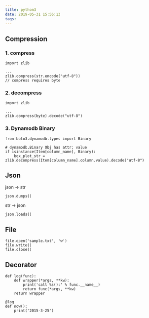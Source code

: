 ```yaml
---
title: python3
date: 2019-05-31 15:56:13
tags:
---
```


## Compression
### 1. compress

```
import zlib

...
zlib.compress(str.encode("utf-8"))
// compress requires byte
```

### 2. decompress

```
import zlib

...
zlib.compress(byte).decode("utf-8")
```

### 3. Dynamodb Binary

```
from boto3.dynamodb.types import Binary

# dynamodb.Binary Obj has attr: value
if isinstance(Item[column_name], Binary):
	box_plot_str = zlib.decompress(Item[column_name].column.value).decode("utf-8")
```

## Json
json -> str

```
json.dumps()
```

str -> json

```
json.loads()
```

## File

```
file.open('sample.txt', 'w')
file.write()
file.close()
```

## Decorator
```
def log(func):
    def wrapper(*args, **kw):
        print('call %s():' % func.__name__)
        return func(*args, **kw)
    return wrapper
    
@log
def now():
    print('2015-3-25')
```